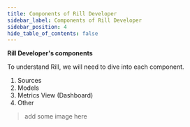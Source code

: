 ```yaml
---
title: Components of Rill Developer
sidebar_label: Components of Rill Developer
sidebar_position: 4
hide_table_of_contents: false
---
```


**Rill Developer's components**

To understand Rill, we will need to dive into each component.
1. Sources
2. Models
3. Metrics View (Dashboard)
4. Other

>add some image here